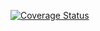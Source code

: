 [![Coverage Status](https://coveralls.io/repos/github/DanilaKostin/third/badge.svg?branch=master)](https://coveralls.io/github/DanilaKostin/third?branch=master)
